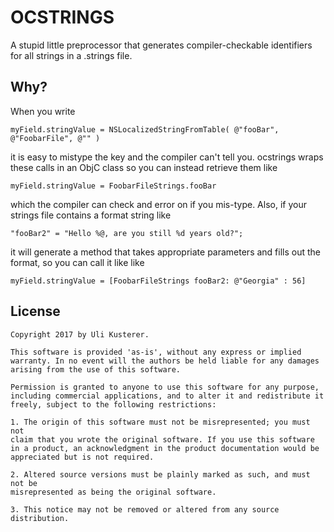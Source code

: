 # OCSTRINGS

A stupid little preprocessor that generates compiler-checkable identifiers
for all strings in a .strings file.

## Why?

When you write

	myField.stringValue = NSLocalizedStringFromTable( @"fooBar", @"FoobarFile", @"" )

it is easy to mistype the key and the compiler can't tell you. ocstrings wraps
these calls in an ObjC class so you can instead retrieve them like

	myField.stringValue = FoobarFileStrings.fooBar

which the compiler can check and error on if you mis-type. Also, if your
strings file contains a format string like

	"fooBar2" = "Hello %@, are you still %d years old?";

it will generate a method that takes appropriate parameters and fills out
the format, so you can call it like like

	myField.stringValue = [FoobarFileStrings fooBar2: @"Georgia" : 56]

## License

	Copyright 2017 by Uli Kusterer.
	
	This software is provided 'as-is', without any express or implied
	warranty. In no event will the authors be held liable for any damages
	arising from the use of this software.
	
	Permission is granted to anyone to use this software for any purpose,
	including commercial applications, and to alter it and redistribute it
	freely, subject to the following restrictions:
	
	1. The origin of this software must not be misrepresented; you must not
	claim that you wrote the original software. If you use this software
	in a product, an acknowledgment in the product documentation would be
	appreciated but is not required.
	
	2. Altered source versions must be plainly marked as such, and must not be
	misrepresented as being the original software.
	
	3. This notice may not be removed or altered from any source
	distribution.
